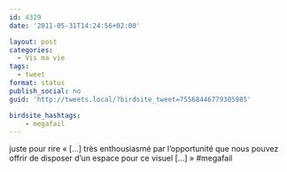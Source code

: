 ```yaml
---
id: 4329
date: '2011-05-31T14:24:56+02:00'

layout: post
categories:
  - Vis ma vie
tags:
  - tweet
format: status
publish_social: no
guid: 'http://tweets.local/?birdsite_tweet=75568446779305985'

birdsite_hashtags:
    - megafail
---
```


juste pour rire « \[…\] très enthousiasmé par l’opportunité que nous pouvez offrir de disposer d’un espace pour ce visuel \[…\] » #megafail
